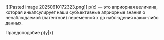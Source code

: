 ![[Pasted image 20250610172323.png]]
p(x) — это априорная величина, которая инкапсулирует наши субъективные априорные знания о ненаблюдаемой (латентной) переменной x до наблюдения каких-либо данных.

Правдоподобие p(y|x)